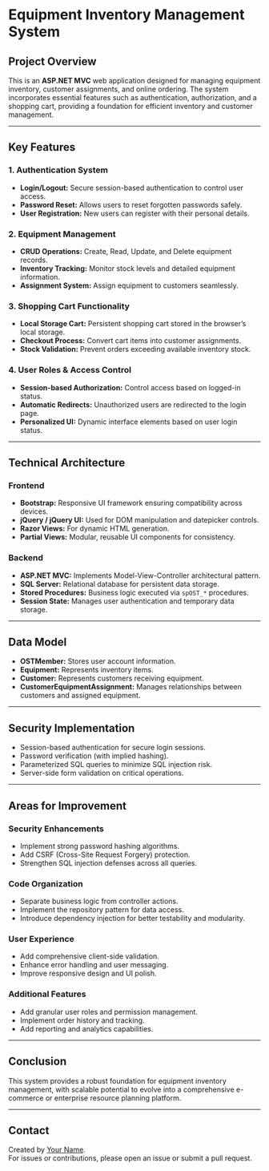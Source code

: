 # Equipment Inventory Management System

## Project Overview

This is an **ASP.NET MVC** web application designed for managing equipment inventory, customer assignments, and online ordering. The system incorporates essential features such as authentication, authorization, and a shopping cart, providing a foundation for efficient inventory and customer management.

---

## Key Features

### 1. Authentication System
- **Login/Logout:** Secure session-based authentication to control user access.
- **Password Reset:** Allows users to reset forgotten passwords safely.
- **User Registration:** New users can register with their personal details.

### 2. Equipment Management
- **CRUD Operations:** Create, Read, Update, and Delete equipment records.
- **Inventory Tracking:** Monitor stock levels and detailed equipment information.
- **Assignment System:** Assign equipment to customers seamlessly.

### 3. Shopping Cart Functionality
- **Local Storage Cart:** Persistent shopping cart stored in the browser’s local storage.
- **Checkout Process:** Convert cart items into customer assignments.
- **Stock Validation:** Prevent orders exceeding available inventory stock.

### 4. User Roles & Access Control
- **Session-based Authorization:** Control access based on logged-in status.
- **Automatic Redirects:** Unauthorized users are redirected to the login page.
- **Personalized UI:** Dynamic interface elements based on user login status.

---

## Technical Architecture

### Frontend
- **Bootstrap:** Responsive UI framework ensuring compatibility across devices.
- **jQuery / jQuery UI:** Used for DOM manipulation and datepicker controls.
- **Razor Views:** For dynamic HTML generation.
- **Partial Views:** Modular, reusable UI components for consistency.

### Backend
- **ASP.NET MVC:** Implements Model-View-Controller architectural pattern.
- **SQL Server:** Relational database for persistent data storage.
- **Stored Procedures:** Business logic executed via `spOST_*` procedures.
- **Session State:** Manages user authentication and temporary data storage.

---

## Data Model

- **OSTMember:** Stores user account information.
- **Equipment:** Represents inventory items.
- **Customer:** Represents customers receiving equipment.
- **CustomerEquipmentAssignment:** Manages relationships between customers and assigned equipment.

---

## Security Implementation

- Session-based authentication for secure login sessions.
- Password verification (with implied hashing).
- Parameterized SQL queries to minimize SQL injection risk.
- Server-side form validation on critical operations.

---

## Areas for Improvement

### Security Enhancements
- Implement strong password hashing algorithms.
- Add CSRF (Cross-Site Request Forgery) protection.
- Strengthen SQL injection defenses across all queries.

### Code Organization
- Separate business logic from controller actions.
- Implement the repository pattern for data access.
- Introduce dependency injection for better testability and modularity.

### User Experience
- Add comprehensive client-side validation.
- Enhance error handling and user messaging.
- Improve responsive design and UI polish.

### Additional Features
- Add granular user roles and permission management.
- Implement order history and tracking.
- Add reporting and analytics capabilities.

---

## Conclusion

This system provides a robust foundation for equipment inventory management, with scalable potential to evolve into a comprehensive e-commerce or enterprise resource planning platform.

---



## Contact

Created by [Your Name](https://github.com/yourusername).  
For issues or contributions, please open an issue or submit a pull request.

